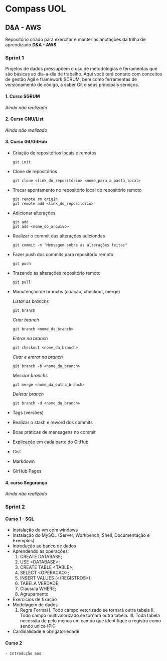 # Compass UOL
## D&A - AWS

Repositório criado para exercítar e manter as anotações da trilha de aprendizado **D&A - AWS**.

### Sprint 1

Projetos de dados pressupõem o uso de metodologias e ferramentas que são básicas ao dia-a-dia de trabalho. Aqui você terá contato com conceitos de gestão Ágil e framework SCRUM, bem como ferramentas de versionamento de código, a saber Git e seus principais serviços.

#### 1. Curso SGRUM
 _Ainda não realizado_

#### 2. Curso GNU/List
_Ainda não realizado_

#### 3. Curso Git/GitHub
- Criação de repositórios locais e remotos
    ```git
    git init
    ```
- Clone de repositórios
    ```git
    git clone <link_do_repositório> <nome_para_a_pasta_local>
    ```
- Trocar apontamento no repositório local do repositório remoto
    ```git
    git remote rm origin
    git remote add <link_do_repositorio>
    ```
- Adicionar alterações
    ```git
    git add . 
    git add <nome_do_arquivo>
    ```
- Realizar o commit das alterações adiciondas
    ```git
    git commit -m "Mensagem sobre as alterações feitas"
    ```
- Fazer push dos commits para repositório remoto
    ```git
    git push
    ```
- Trazendo as alterações repositório remoto
    ```git
    git pull
    ```
- Manutenção de branchs (criação, checkout, merge)

   *Listar as branchs*
    ```git
    git branch
    ```
    *Criar branch*
    ```git
    git branch <nome_da_branch>
    ```
    *Entrar na branch*
    ```git
    git checkout <nome_da_branch>
    ```
    *Cirar e entrar na branch*
    ```git
    git branch -b <nome_da_branch>
    ```
    *Mesclar branchs*
    ```git
    git merge <nome_da_outra_branch>
    ```
    *Deletar branch*
    ```git
    git branch -d <nome_da_branch>
    ```
- Tags (versões)

- Realizar o stash e reword dos commits
- Boas práticas de mensagens no commit
- Explicação em cada parte do GitHub
- Gist
- Markdown
- GirHub Pages

#### 4. curso Segurança
_Ainda não realizado_

### Sprint 2

#### Curso 1 - SQL
 - Instalação de vm com windows
 - Instalação do MySQL (Server, Workbench, Shell, Documentação e Exemplos)
 - Introdução ao banco de dados
 - Aprendendo as operações: 
    1. CREATE DATABASE;
    2. USE \<DATABASE\>;
    3. CREATE TABLE \<TABLE\>;
    4. SELECT \<OPERACAO>;
    5. INSERT VALUES (<\REGISTROS>);
    6. TABELA VERDADE;
    7. Clausula WHERE;
    8. Agrupamento
 - Exercícios de fixação
 - Modelagem de dados
    1. Regra Formal
        I. Todo campo vetorizado se tornará outra tabela
        II. Todo campo multivalorizado se tornará outra tabela.
        III. Toda tabela necessita de pelo menos um campo que identifique o registro como sendo unico (PK) 
- Cardinalidade e obrigatoriedade

#### Curso 2
    - Introdução aos
